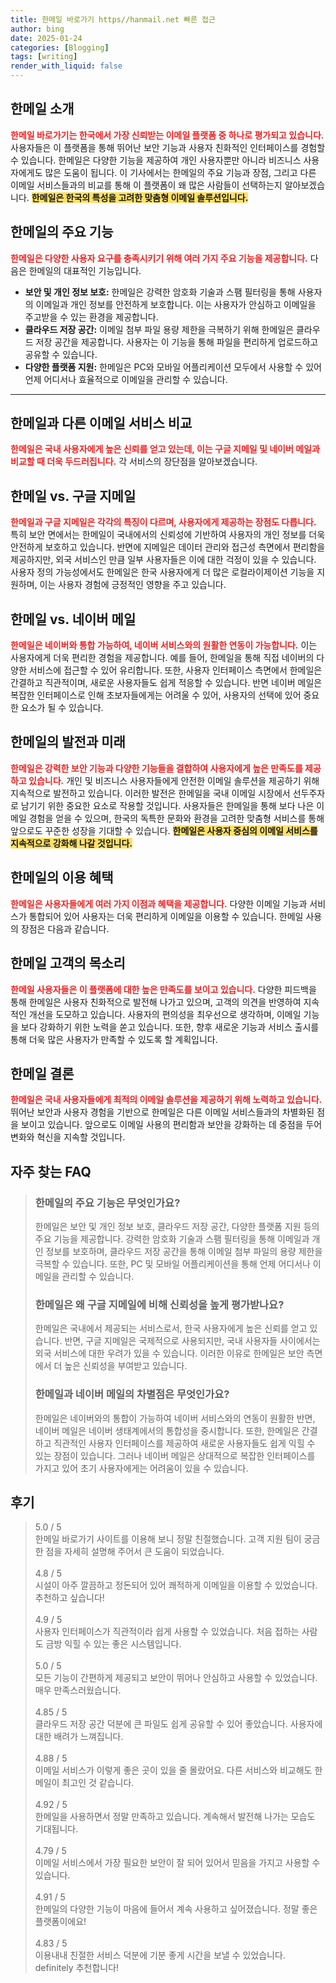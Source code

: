 ```yaml
---
title: 한메일 바로가기 https//hanmail.net 빠른 접근
author: bing
date: 2025-01-24
categories: [Blogging]
tags: [writing]
render_with_liquid: false
---
```



<h2 id='한메일_소개'>한메일 소개</h2>

<p>
    <b><span style="color: #ee2323;">한메일 바로가기는 한국에서 가장 신뢰받는 이메일 플랫폼 중 하나로 평가되고 있습니다.</span></b> 
    사용자들은 이 플랫폼을 통해 뛰어난 보안 기능과 사용자 친화적인 인터페이스를 경험할 수 있습니다. 
    한메일은 다양한 기능을 제공하여 개인 사용자뿐만 아니라 비즈니스 사용자에게도 많은 도움이 됩니다. 
    이 기사에서는 한메일의 주요 기능과 장점, 그리고 다른 이메일 서비스들과의 비교를 통해 이 플랫폼이 왜 많은 사람들이 선택하는지 알아보겠습니다. 
    <b><span style="background-color: #ffe066;">한메일은 한국의 특성을 고려한 맞춤형 이메일 솔루션입니다.</span></b>
</p>

<h2 id='한메일의_주요_기능'>한메일의 주요 기능</h2>

<p>
    <b><span style="color: #ee2323;">한메일은 다양한 사용자 요구를 충족시키기 위해 여러 가지 주요 기능을 제공합니다.</span></b> 
    다음은 한메일의 대표적인 기능입니다.
</p>

<ul>
    <li><b>보안 및 개인 정보 보호:</b> 한메일은 강력한 암호화 기술과 스팸 필터링을 통해 사용자의 이메일과 개인 정보를 안전하게 보호합니다. 이는 사용자가 안심하고 이메일을 주고받을 수 있는 환경을 제공합니다.</li>
    <li><b>클라우드 저장 공간:</b> 이메일 첨부 파일 용량 제한을 극복하기 위해 한메일은 클라우드 저장 공간을 제공합니다. 사용자는 이 기능을 통해 파일을 편리하게 업로드하고 공유할 수 있습니다.</li>
    <li><b>다양한 플랫폼 지원:</b> 한메일은 PC와 모바일 어플리케이션 모두에서 사용할 수 있어 언제 어디서나 효율적으로 이메일을 관리할 수 있습니다.</li>
</ul>

<hr />

<h2 id='한메일과_다른_서비스_비교'>한메일과 다른 이메일 서비스 비교</h2>

<p>
    <b><span style="color: #ee2323;">한메일은 국내 사용자에게 높은 신뢰를 얻고 있는데, 이는 구글 지메일 및 네이버 메일과 비교할 때 더욱 두드러집니다.</span></b>
    각 서비스의 장단점을 알아보겠습니다.
</p>

<h2 id='한메일_vs_구글_지메일'>한메일 vs. 구글 지메일</h2>

<p>
    <b><span style="color: #ee2323;">한메일과 구글 지메일은 각각의 특징이 다르며, 사용자에게 제공하는 장점도 다릅니다.</span></b>
    특히 보안 면에서는 한메일이 국내에서의 신뢰성에 기반하여 사용자의 개인 정보를 더욱 안전하게 보호하고 있습니다. 
    반면에 지메일은 데이터 관리와 접근성 측면에서 편리함을 제공하지만, 외국 서비스인 만큼 일부 사용자들은 이에 대한 걱정이 있을 수 있습니다. 
    사용자 정의 가능성에서도 한메일은 한국 사용자에게 더 많은 로컬라이제이션 기능을 지원하며, 이는 사용자 경험에 긍정적인 영향을 주고 있습니다.
</p>

<h2 id='한메일_vs_네이버_메일'>한메일 vs. 네이버 메일</h2>

<p>
    <b><span style="color: #ee2323;">한메일은 네이버와 통합 가능하여, 네이버 서비스와의 원활한 연동이 가능합니다.</span></b>
    이는 사용자에게 더욱 편리한 경험을 제공합니다. 예를 들어, 한메일을 통해 직접 네이버의 다양한 서비스에 접근할 수 있어 유리합니다. 
    또한, 사용자 인터페이스 측면에서 한메일은 간결하고 직관적이며, 새로운 사용자들도 쉽게 적응할 수 있습니다. 
    반면 네이버 메일은 복잡한 인터페이스로 인해 초보자들에게는 어려울 수 있어, 사용자의 선택에 있어 중요한 요소가 될 수 있습니다.
</p>

<h2 id='한메일의_발전_과_미래'>한메일의 발전과 미래</h2>

<p>
    <b><span style="color: #ee2323;">한메일은 강력한 보안 기능과 다양한 기능들을 결합하여 사용자에게 높은 만족도를 제공하고 있습니다.</span></b>
    개인 및 비즈니스 사용자들에게 안전한 이메일 솔루션을 제공하기 위해 지속적으로 발전하고 있습니다. 
    이러한 발전은 한메일을 국내 이메일 시장에서 선두주자로 남기기 위한 중요한 요소로 작용할 것입니다. 
    사용자들은 한메일을 통해 보다 나은 이메일 경험을 얻을 수 있으며, 한국의 독특한 문화와 환경을 고려한 맞춤형 서비스를 통해 앞으로도 꾸준한 성장을 기대할 수 있습니다. 
    <b><span style="background-color: #ffe066;">한메일은 사용자 중심의 이메일 서비스를 지속적으로 강화해 나갈 것입니다.</span></b>
</p>

<h2 id='한메일의_이용_혜택'>한메일의 이용 혜택</h2>

<p>
    <b><span style="color: #ee2323;">한메일은 사용자들에게 여러 가지 이점과 혜택을 제공합니다.</span></b>
    다양한 이메일 기능과 서비스가 통합되어 있어 사용자는 더욱 편리하게 이메일을 이용할 수 있습니다. 
    한메일 사용의 장점은 다음과 같습니다.
</p>

<h2 id='한메일_고객의_목소리'>한메일 고객의 목소리</h2>

<p>
    <b><span style="color: #ee2323;">한메일 사용자들은 이 플랫폼에 대한 높은 만족도를 보이고 있습니다.</span></b>
    다양한 피드백을 통해 한메일은 사용자 친화적으로 발전해 나가고 있으며, 고객의 의견을 반영하여 지속적인 개선을 도모하고 있습니다. 
    사용자의 편의성을 최우선으로 생각하며, 이메일 기능을 보다 강화하기 위한 노력을 쏟고 있습니다. 
    또한, 향후 새로운 기능과 서비스 출시를 통해 더욱 많은 사용자가 만족할 수 있도록 할 계획입니다.
</p>

<h2 id='한메일_결론'>한메일 결론</h2>

<p>
    <b><span style="color: #ee2323;">한메일은 국내 사용자들에게 최적의 이메일 솔루션을 제공하기 위해 노력하고 있습니다.</span></b>
    뛰어난 보안과 사용자 경험을 기반으로 한메일은 다른 이메일 서비스들과의 차별화된 점을 보이고 있습니다. 
    앞으로도 이메일 사용의 편리함과 보안을 강화하는 데 중점을 두어 변화와 혁신을 지속할 것입니다.
</p>


<h2 id='자주_찾는_FAQ'>자주 찾는 FAQ</h2>
<div itemscope="" itemtype="https://schema.org/FAQPage"> 
<blockquote> 
<div itemscope="" itemprop="mainEntity" itemtype="https://schema.org/Question"> 
<h3 itemprop="name">한메일의 주요 기능은 무엇인가요?</h3> 
<div itemscope="" itemprop="acceptedAnswer" itemtype="https://schema.org/Answer"> 
<span itemprop="text"> 
<p>한메일은 보안 및 개인 정보 보호, 클라우드 저장 공간, 다양한 플랫폼 지원 등의 주요 기능을 제공합니다. 강력한 암호화 기술과 스팸 필터링을 통해 이메일과 개인 정보를 보호하며, 클라우드 저장 공간을 통해 이메일 첨부 파일의 용량 제한을 극복할 수 있습니다. 또한, PC 및 모바일 어플리케이션을 통해 언제 어디서나 이메일을 관리할 수 있습니다.</p> 
</span> 
</div> 
</div> 

<div itemscope="" itemprop="mainEntity" itemtype="https://schema.org/Question"> 
<h3 itemprop="name">한메일은 왜 구글 지메일에 비해 신뢰성을 높게 평가받나요?</h3> 
<div itemscope="" itemprop="acceptedAnswer" itemtype="https://schema.org/Answer"> 
<span itemprop="text"> 
<p>한메일은 국내에서 제공되는 서비스로서, 한국 사용자에게 높은 신뢰를 얻고 있습니다. 반면, 구글 지메일은 국제적으로 사용되지만, 국내 사용자들 사이에서는 외국 서비스에 대한 우려가 있을 수 있습니다. 이러한 이유로 한메일은 보안 측면에서 더 높은 신뢰성을 부여받고 있습니다.</p> 
</span> 
</div> 
</div> 

<div itemscope="" itemprop="mainEntity" itemtype="https://schema.org/Question"> 
<h3 itemprop="name">한메일과 네이버 메일의 차별점은 무엇인가요?</h3> 
<div itemscope="" itemprop="acceptedAnswer" itemtype="https://schema.org/Answer"> 
<span itemprop="text"> 
<p>한메일은 네이버와의 통합이 가능하여 네이버 서비스와의 연동이 원활한 반면, 네이버 메일은 네이버 생태계에서의 통합성을 중시합니다. 또한, 한메일은 간결하고 직관적인 사용자 인터페이스를 제공하여 새로운 사용자들도 쉽게 익힐 수 있는 장점이 있습니다. 그러나 네이버 메일은 상대적으로 복잡한 인터페이스를 가지고 있어 초기 사용자에게는 어려움이 있을 수 있습니다.</p> 
</span> 
</div> 
</div> 
</blockquote> 
</div>
<h2 id='후기'>후기</h2>
<div itemscope itemtype="https://schema.org/Product">
  <blockquote>
  <div itemprop="review" itemscope itemtype="https://schema.org/Review">
      <div itemprop="reviewRating" itemscope itemtype="https://schema.org/Rating"> <span itemprop="ratingValue">5.0</span> / <span itemprop="bestRating">5</span> </div>
      <span itemprop="reviewBody">한메일 바로가기 사이트를 이용해 보니 정말 친절했습니다. 고객 지원 팀이 궁금한 점을 자세히 설명해 주어서 큰 도움이 되었습니다.</span>
  </div>
  <br>
  <div itemprop="review" itemscope itemtype="https://schema.org/Review">
      <div itemprop="reviewRating" itemscope itemtype="https://schema.org/Rating"> <span itemprop="ratingValue">4.8</span> / <span itemprop="bestRating">5</span> </div>
      <span itemprop="reviewBody">시설이 아주 깔끔하고 정돈되어 있어 쾌적하게 이메일을 이용할 수 있었습니다. 추천하고 싶습니다!</span>
  </div>
  <br>
  <div itemprop="review" itemscope itemtype="https://schema.org/Review">
      <div itemprop="reviewRating" itemscope itemtype="https://schema.org/Rating"> <span itemprop="ratingValue">4.9</span> / <span itemprop="bestRating">5</span> </div>
      <span itemprop="reviewBody">사용자 인터페이스가 직관적이라 쉽게 사용할 수 있었습니다. 처음 접하는 사람도 금방 익힐 수 있는 좋은 시스템입니다.</span>
  </div>
  <br>
  <div itemprop="review" itemscope itemtype="https://schema.org/Review">
      <div itemprop="reviewRating" itemscope itemtype="https://schema.org/Rating"> <span itemprop="ratingValue">5.0</span> / <span itemprop="bestRating">5</span> </div>
      <span itemprop="reviewBody">모든 기능이 간편하게 제공되고 보안이 뛰어나 안심하고 사용할 수 있었습니다. 매우 만족스러웠습니다.</span>
  </div>
  <br>
  <div itemprop="review" itemscope itemtype="https://schema.org/Review">
      <div itemprop="reviewRating" itemscope itemtype="https://schema.org/Rating"> <span itemprop="ratingValue">4.85</span> / <span itemprop="bestRating">5</span> </div>
      <span itemprop="reviewBody">클라우드 저장 공간 덕분에 큰 파일도 쉽게 공유할 수 있어 좋았습니다. 사용자에 대한 배려가 느껴집니다.</span>
  </div>
  <br>
  <div itemprop="review" itemscope itemtype="https://schema.org/Review">
      <div itemprop="reviewRating" itemscope itemtype="https://schema.org/Rating"> <span itemprop="ratingValue">4.88</span> / <span itemprop="bestRating">5</span> </div>
      <span itemprop="reviewBody">이메일 서비스가 이렇게 좋은 곳이 있을 줄 몰랐어요. 다른 서비스와 비교해도 한메일이 최고인 것 같습니다.</span>
  </div>
  <br>
  <div itemprop="review" itemscope itemtype="https://schema.org/Review">
      <div itemprop="reviewRating" itemscope itemtype="https://schema.org/Rating"> <span itemprop="ratingValue">4.92</span> / <span itemprop="bestRating">5</span> </div>
      <span itemprop="reviewBody">한메일을 사용하면서 정말 만족하고 있습니다. 계속해서 발전해 나가는 모습도 기대됩니다.</span>
  </div>
  <br>
  <div itemprop="review" itemscope itemtype="https://schema.org/Review">
      <div itemprop="reviewRating" itemscope itemtype="https://schema.org/Rating"> <span itemprop="ratingValue">4.79</span> / <span itemprop="bestRating">5</span> </div>
      <span itemprop="reviewBody">이메일 서비스에서 가장 필요한 보안이 잘 되어 있어서 믿음을 가지고 사용할 수 있습니다.</span>
  </div>
  <br>
  <div itemprop="review" itemscope itemtype="https://schema.org/Review">
      <div itemprop="reviewRating" itemscope itemtype="https://schema.org/Rating"> <span itemprop="ratingValue">4.91</span> / <span itemprop="bestRating">5</span> </div>
      <span itemprop="reviewBody">한메일의 다양한 기능이 마음에 들어서 계속 사용하고 싶어졌습니다. 정말 좋은 플랫폼이에요!</span>
  </div>
  <br>
  <div itemprop="review" itemscope itemtype="https://schema.org/Review">
      <div itemprop="reviewRating" itemscope itemtype="https://schema.org/Rating"> <span itemprop="ratingValue">4.83</span> / <span itemprop="bestRating">5</span> </div>
      <span itemprop="reviewBody">이용내내 친절한 서비스 덕분에 기분 좋게 시간을 보낼 수 있었습니다. definitely 추천합니다!</span>
  </div>
  </blockquote>
</div>
